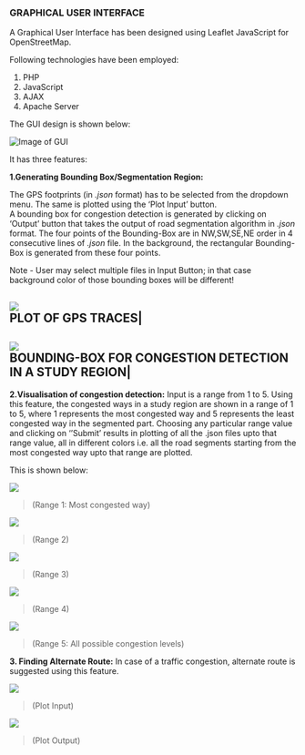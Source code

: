 ### GRAPHICAL USER INTERFACE

A Graphical User Interface has been designed using Leaflet JavaScript for OpenStreetMap. 

 Following technologies have been employed: <br/>
1.	PHP <br/>
2.	JavaScript <br/>
3.	AJAX <br/>
4.	Apache Server

The GUI design is shown below:

![Image of GUI](https://github.com/cs60050/MacTrackz/blob/master/Picture/GUI.png)

 
It has three features:

**1.Generating Bounding Box/Segmentation Region:**

The GPS footprints (in *.json* format) has to be selected from the dropdown menu. The same is plotted using the ‘Plot Input’ button.  
A bounding box for congestion detection is generated by clicking on ‘Output’ button that takes the output of road segmentation algorithm in *.json* format. The four points of the Bounding-Box are in NW,SW,SE,NE  order in 4 consecutive lines of *.json* file. In the background, the rectangular Bounding-Box is generated from these four points. 
	
Note - User may select multiple files in Input Button; in that case background color of those bounding boxes will be different! 

![](https://github.com/cs60050/MacTrackz/blob/master/Picture/Feature1_Input.png)</br>PLOT OF GPS TRACES|
-------------------------------------------------------------------------------------------------------


![](https://github.com/cs60050/MacTrackz/blob/master/Picture/Feature1_Output.png)</br>BOUNDING-BOX FOR CONGESTION DETECTION IN A STUDY REGION|
--------

**2.Visualisation of congestion detection:**
Input is a range from 1 to 5.
Using this feature, the congested ways in a study region are shown in a range of 1 to 5, where 1 represents the most congested way and 5 represents the least congested way in the segmented part. 
Choosing any particular range value and clicking on ‘’Submit’ results in plotting of all the .json files upto that range value, all in different colors i.e. all the road segments starting from the most congested way upto that range are plotted. 

This is shown below:
    
![](https://github.com/cs60050/MacTrackz/blob/master/Picture/Feature2_1.png)

 > (Range 1: Most congested way)



![](https://github.com/cs60050/MacTrackz/blob/master/Picture/Feature2_2.png)

   > (Range 2)



![](https://github.com/cs60050/MacTrackz/blob/master/Picture/Feature2_3.png)

   > (Range 3)
   
   

![](https://github.com/cs60050/MacTrackz/blob/master/Picture/Feature2_4.png)

   > (Range 4)
   
   

![](https://github.com/cs60050/MacTrackz/blob/master/Picture/Feature2_5.png)

   > (Range 5: All possible congestion levels)

**3.	Finding Alternate Route:**
	In case of a traffic congestion, alternate route is suggested using this feature.  


![](https://github.com/cs60050/MacTrackz/blob/master/Picture/Feature3_input.png)

> (Plot Input)


![](https://github.com/cs60050/MacTrackz/blob/master/Picture/Feature3_output.png)

> (Plot Output)

